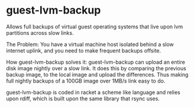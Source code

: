 guest-lvm-backup
================

Allows full backups of virtual guest operating systems that live upon lvm partitions across slow links.

The Problem:
    You have a virtual machine host isolated behind a slow internet uplink, 
and you need to make frequent backups offsite.

How guest-lvm-backup solves it:
    guest-lvm-backup can upload an entire disk image nightly over a slow link. 
It does this by comparing the previous backup image, to the local image
and upload the differences. Thus making full nightly
backups of a 100GB image over 1MB/s link easy to do.

guest-lvm-backup is coded in racket a scheme like language and relies upon
rdiff, which is built upon the same library that rsync uses.



